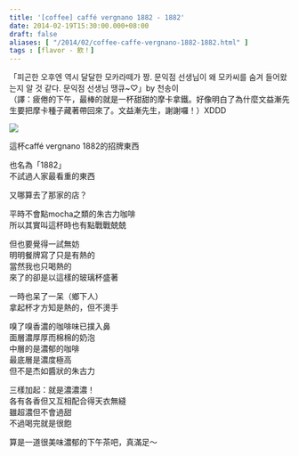 ```yaml
---
title: '[coffee] caffé vergnano 1882 - 1882'
date: 2014-02-19T15:30:00.000+08:00
draft: false
aliases: [ "/2014/02/coffee-caffe-vergnano-1882-1882.html" ]
tags : [flavor - 飲！]
---
```


「피곤한 오후엔 역시 달달한 모카라떼가 짱. 문익점 선생님이 왜 모카씨를 숨겨 들어왔는지 알 것 같다. 문익점 선생님 땡큐~♡」by 천송이  
（譯：疲倦的下午，最棒的就是一杯甜甜的摩卡拿鐵。好像明白了為什麼文益漸先生要把摩卡種子藏著帶回來了。文益漸先生，謝謝囉！）XDDD  

![](/images/vergnano1882.jpg)

這杯caffé vergnano 1882的招牌東西  

也名為「1882」  
不試過人家最看重的東西

又哪算去了那家的店？  
  
平時不會點mocha之類的朱古力咖啡  
所以其實叫這杯時也有點戰戰兢兢

但也要覺得一試無妨    
明明餐牌寫了只是有熱的  
當然我也只喝熱的  
來了的卻是以這樣的玻璃杯盛著

一時也呆了一呆（鄉下人）  
拿起杯才方知是熱的，但不燙手

嗅了嗅香濃的咖啡味已撲入鼻  
面層濃厚厚而棉棉的奶泡  
中層的是濃郁的咖啡  
最底層是濃度極高  
但不是杰如醬狀的朱古力  
  
三樣加起：就是濃濃濃！  
各有各香但又互相配合得天衣無縫  
雖超濃但不會過甜    
不過喝完就是很飽  

算是一道很美味濃郁的下午茶吧，真滿足～

